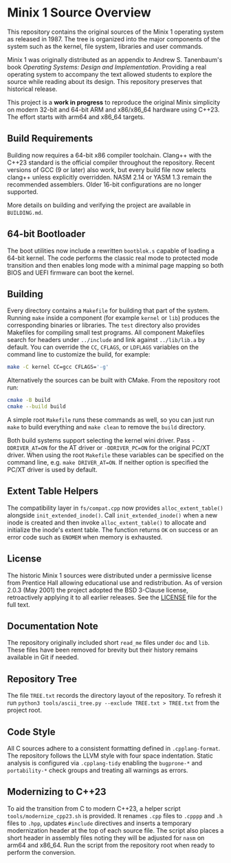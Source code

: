 # Minix 1 Source Overview

This repository contains the original sources of the Minix 1 operating system as
released in 1987.  The tree is organized into the major components of the
system such as the kernel, file system, libraries and user commands.

Minix 1 was originally distributed as an appendix to Andrew S. Tanenbaum's
book *Operating Systems: Design and Implementation*.  Providing a real
operating system to accompany the text allowed students to explore the source
while reading about its design.  This repository preserves that historical
release.

This project is a **work in progress** to reproduce the original Minix
simplicity on modern 32-bit and 64-bit ARM and x86/x86_64 hardware using
C++23.  The effort starts with arm64 and x86_64 targets.

## Build Requirements

Building now requires a 64-bit x86 compiler toolchain.  Clang++ with the
C++23 standard is the official compiler throughout the repository.  Recent
versions of GCC (9 or later) also work, but every build file now selects
clang++ unless explicitly overridden.
NASM 2.14 or YASM 1.3 remain the recommended assemblers.  Older 16-bit
configurations are no longer supported.

More details on building and verifying the project are available in
`BUILDING.md`.

## 64-bit Bootloader
The boot utilities now include a rewritten `bootblok.s` capable of loading a 64-bit kernel. The code performs the classic real mode to protected mode transition and then enables long mode with a minimal page mapping so both BIOS and UEFI firmware can boot the kernel.

## Building

Every directory contains a `Makefile` for building that part of the system.
Running `make` inside a component (for example `kernel` or `lib`) produces the
corresponding binaries or libraries.  The `test` directory also provides
Makefiles for compiling small test programs.  All component Makefiles search
for headers under `../include` and link against `../lib/lib.a` by default.
You can override the `CC`, `CFLAGS`, or `LDFLAGS` variables on the command
line to customize the build, for example:

```sh
make -C kernel CC=gcc CFLAGS='-g'
```

Alternatively the sources can be built with CMake.  From the repository root
run:

```sh
cmake -B build
cmake --build build
```

A simple root `Makefile` runs these commands as well, so you can just run `make` to build everything and `make clean` to remove the `build` directory.

Both build systems support selecting the kernel wini driver.  Pass
`-DDRIVER_AT=ON` for the AT driver or `-DDRIVER_PC=ON` for the original PC/XT
driver.  When using the root `Makefile` these variables can be specified on the
command line, e.g. `make DRIVER_AT=ON`.  If neither option is specified the
PC/XT driver is used by default.

## Extent Table Helpers

The compatibility layer in `fs/compat.cpp` now provides `alloc_extent_table()`
alongside `init_extended_inode()`.  Call `init_extended_inode()` when a new
inode is created and then invoke `alloc_extent_table()` to allocate and
initialize the inode's extent table.  The function returns `OK` on success or
an error code such as `ENOMEM` when memory is exhausted.

## License

The historic Minix 1 sources were distributed under a permissive license from
Prentice Hall allowing educational use and redistribution.  As of version 2.0.3
(May 2001) the project adopted the BSD&nbsp;3-Clause license, retroactively
applying it to all earlier releases.  See the [LICENSE](LICENSE) file for the
full text.

## Documentation Note

The repository originally included short `read_me` files under `doc` and `lib`.
These files have been removed for brevity but their history remains available in
Git if needed.

## Repository Tree

The file `TREE.txt` records the directory layout of the repository. To refresh
it run `python3 tools/ascii_tree.py --exclude TREE.txt > TREE.txt` from the
project root.


## Code Style

All C sources adhere to a consistent formatting defined in `.cpplang-format`.  The
repository follows the LLVM style with four space indentation.  Static analysis
is configured via `.cpplang-tidy` enabling the `bugprone-*` and `portability-*`
check groups and treating all warnings as errors.

## Modernizing to C++23

To aid the transition from C to modern C++23, a helper script
`tools/modernize_cpp23.sh` is provided. It renames `.cpp` files to `.cpppp` and
`.h` files to `.hpp`, updates `#include` directives and inserts a temporary
modernization header at the top of each source file. The script also places a
short header in assembly files noting they will be adjusted for `nasm` on
arm64 and x86_64. Run the script from the repository root when ready to
perform the conversion.
